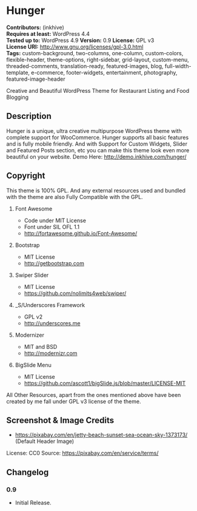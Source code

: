 # Hunger

**Contributors:** (inkhive)  
**Requires at least:** WordPress 4.4  
**Tested up to:** WordPress 4.9
**Version:** 0.9
**License:** GPL v3  
**License URI:** http://www.gnu.org/licenses/gpl-3.0.html  
**Tags:** custom-background, two-columns, one-column, custom-colors, flexible-header, theme-options, right-sidebar, grid-layout, custom-menu, threaded-comments, translation-ready, featured-images, blog, full-width-template, e-commerce, footer-widgets, entertainment, photography, featured-image-header

Creative and Beautiful WordPress Theme for Restaurant Listing and Food Blogging

## Description

Hunger is a unique, ultra creative multipurpose WordPress theme with complete support for WooCommerce. Hunger supports all basic features and is fully mobile friendly. And with Support for Custom Widgets, Slider and Featured Posts section, etc you can make this theme look even more beautiful on your website. 
Demo Here: http://demo.inkhive.com/hunger/


## Copyright


This theme is 100% GPL. And any external resources used and bundled with the theme are also Fully Compatible with the GPL.

1. Font Awesome
	- Code under MIT License
	- Font under SIL OFL 1.1 
	- http://fortawesome.github.io/Font-Awesome/
	
2. Bootstrap
	- MIT License
	- http://getbootstrap.com
	
3. Swiper Slider
	- MIT License
	- https://github.com/nolimits4web/swiper/			
	
4. _S/Underscores Framework
	- GPL v2
	- http://underscores.me

5. Modernizer 			
	- MIT and BSD
	- http://modernizr.com
	
6. BigSlide Menu
    - MIT License
    - https://github.com/ascott1/bigSlide.js/blob/master/LICENSE-MIT	
		
	
All Other Resources, apart from the ones mentioned above have been created by me fall under GPL v3 license of the theme.	

## Screenshot & Image Credits

* https://pixabay.com/en/jetty-beach-sunset-sea-ocean-sky-1373173/ (Default Header Image)

License: CC0
Source: https://pixabay.com/en/service/terms/	

## Changelog

### 0.9

* Initial Release.
